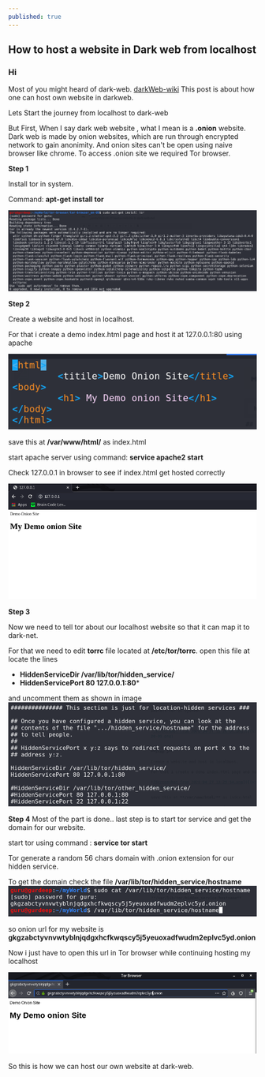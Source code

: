 ```yaml
---
published: true
---
```

## How to host a website in Dark web from localhost

### Hi 

Most of you might heard of dark-web. [darkWeb-wiki](https://en.wikipedia.org/wiki/Dark_web) This post is about how one can host own website in darkweb.

Lets Start the journey from localhost to dark-web

But First, When I say dark web website , what I mean is a **.onion** website. Dark web is made by onion websites, which are run through encrypted network to gain anonimity. And onion sites can't be open using naive browser like chrome. To access .onion site we required Tor browser.

**Step 1**

Install tor in system.

Command: **apt-get install tor**

![1.png](https://github.com/gurus158/blogs/blob/gh-pages/_posts/1.png?raw=true)



**Step 2**

Create a website and host in localhost.

For that i create a demo index.html page and host it at 127.0.0.1:80 using apache

![2.png](https://github.com/gurus158/blogs/blob/gh-pages/_posts/2.png?raw=true)


save this at **/var/www/html/** as index.html

start apache server using command: **service apache2 start**

Check 127.0.0.1 in browser to see if index.html get hosted correctly

![3.png](https://github.com/gurus158/blogs/blob/gh-pages/_posts/3.png?raw=true)



**Step 3**

Now we need to tell tor about our localhost website so that it can map it to dark-net.

For that we need to edit **torrc** file located at **/etc/tor/torrc**.
open this file at locate the lines 
- **HiddenServiceDir /var/lib/tor/hidden_service/**
- **HiddenServicePort 80 127.0.0.1:80***

and uncomment them as shown in image
![4.png](https://github.com/gurus158/blogs/blob/gh-pages/_posts/4.png?raw=true)


**Step 4** 
Most of the part is done.. last step is to start tor service and get the domain for our website.

start tor using command : **service tor start**

Tor generate a random 56 chars domain with .onion extension for our hidden service.

To get the domain check the file 
**/var/lib/tor/hidden_service/hostname**
![5.png](https://github.com/gurus158/blogs/blob/gh-pages/_posts/5.png?raw=true)


so onion url for my website is **gkgzabctyvnvwtyblnjqdgxhcfkwqscy5j5yeuoxadfwudm2eplvc5yd.onion**

Now i just have to open this url in Tor browser while continuing hosting my localhost

![6.png](https://github.com/gurus158/blogs/blob/gh-pages/_posts/6.png?raw=true)


So this is how we can host our own website at dark-web.
